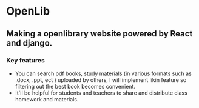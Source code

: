 # OpenLib

## Making a openlibrary website powered by React and django.

### Key features

- You can search pdf books, study materials (in various formats such as .docx, .ppt, ect
  ) uploaded by others, I will implement likin feature so filtering out the best book becomes convenient.
- It'll be helpful for students and teachers to share and distribute class homework and materials.
